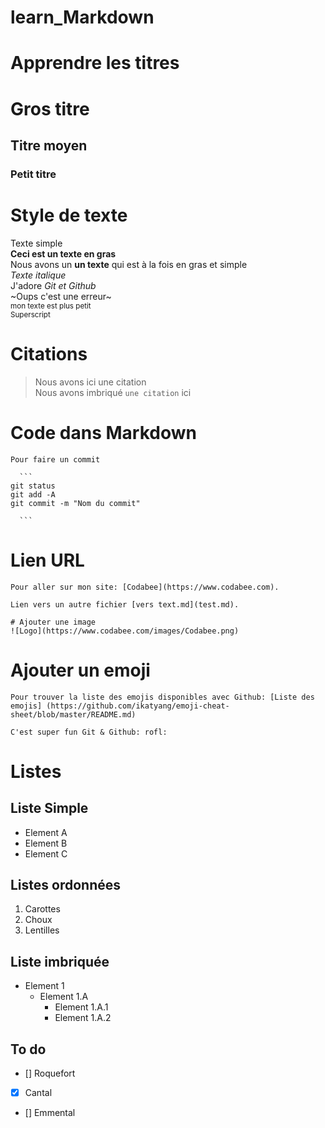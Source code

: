# learn_Markdown
# Apprendre les titres
# Gros titre
## Titre moyen
### Petit titre

# Style de texte  
Texte simple  
**Ceci est un texte en gras**  
 Nous avons un __un texte__ qui est à la fois en gras et simple  
*Texte italique*   
J'adore *Git et Github*  
~Oups c'est une erreur~  
<sub>mon texte est plus petit</sub>  
<sup>Superscript</sup>  
  
  # Citations  
  >Nous avons ici une citation  
  Nous avons imbriqué `une citation` ici  
    
  # Code dans Markdown  
    
    Pour faire un commit  
      
      ```  
    git status  
    git add -A  
    git commit -m "Nom du commit"  

      ```    
  
   # Lien URL  
    
    Pour aller sur mon site: [Codabee](https://www.codabee.com).  
      
    Lien vers un autre fichier [vers text.md](test.md).  
      
    # Ajouter une image  
    ![Logo](https://www.codabee.com/images/Codabee.png)  

# Ajouter un emoji  

    Pour trouver la liste des emojis disponibles avec Github: [Liste des emojis] (https://github.com/ikatyang/emoji-cheat-sheet/blob/master/README.md)  

    C'est super fun Git & Github: rofl:      

# Listes  

## Liste Simple  
* Element A  
* Element B  
* Element C  

## Listes ordonnées  
1. Carottes
2. Choux  
3. Lentilles  

## Liste imbriquée  
* Element 1  
    * Element 1.A  
        * Element 1.A.1  
        * Element 1.A.2  

## To do  
* [] Roquefort  
* [x] Cantal  
* [] Emmental













